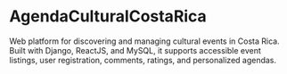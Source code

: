 # AgendaCulturalCostaRica
Web platform for discovering and managing cultural events in Costa Rica. Built with Django, ReactJS, and MySQL, it supports accessible event listings, user registration, comments, ratings, and personalized agendas.
